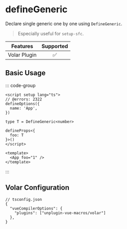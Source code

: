 # defineGeneric <PackageVersion name="@vue-macros/volar" />

<StabilityLevel level="stable" />

Declare single generic one by one using `DefineGeneric`.

> Especially useful for `setup-sfc`.

|   Features   |     Supported      |
| :----------: | :----------------: |
| Volar Plugin | :white_check_mark: |

## Basic Usage

::: code-group

```vue [App.vue] twoslash
<script setup lang="ts">
// @errors: 2322
defineOptions({
  name: 'App',
})

type T = DefineGeneric<number>

defineProps<{
  foo: T
}>()
</script>

<template>
  <App foo="1" />
</template>
```

:::

## Volar Configuration

```jsonc {4}
// tsconfig.json
{
  "vueCompilerOptions": {
    "plugins": ["unplugin-vue-macros/volar"]
  },
}
```
